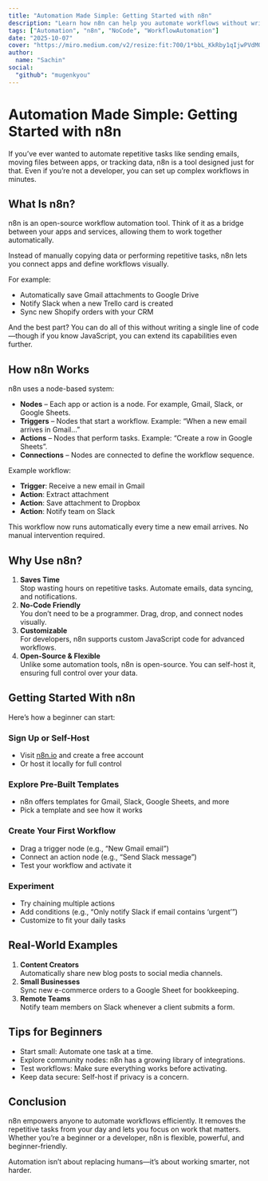 ```yaml
---
title: "Automation Made Simple: Getting Started with n8n"
description: "Learn how n8n can help you automate workflows without writing complex code. Perfect for beginners looking to save time and streamline tasks."
tags: ["Automation", "n8n", "NoCode", "WorkflowAutomation"]
date: "2025-10-07"
cover: "https://miro.medium.com/v2/resize:fit:700/1*bbL_KkRby1qIjwPVdM0SCg.png" 
author:
  name: "Sachin"
social:
  "github": "mugenkyou"
---
```


# Automation Made Simple: Getting Started with n8n

If you’ve ever wanted to automate repetitive tasks like sending emails, moving files between apps, or tracking data, n8n is a tool designed just for that. Even if you’re not a developer, you can set up complex workflows in minutes.

## What Is n8n?

n8n is an open-source workflow automation tool. Think of it as a bridge between your apps and services, allowing them to work together automatically.

Instead of manually copying data or performing repetitive tasks, n8n lets you connect apps and define workflows visually.

For example:
- Automatically save Gmail attachments to Google Drive
- Notify Slack when a new Trello card is created
- Sync new Shopify orders with your CRM

And the best part? You can do all of this without writing a single line of code—though if you know JavaScript, you can extend its capabilities even further.

## How n8n Works

n8n uses a node-based system:
- **Nodes** – Each app or action is a node. For example, Gmail, Slack, or Google Sheets.
- **Triggers** – Nodes that start a workflow. Example: “When a new email arrives in Gmail…”
- **Actions** – Nodes that perform tasks. Example: “Create a row in Google Sheets”.
- **Connections** – Nodes are connected to define the workflow sequence.

Example workflow:
- **Trigger**: Receive a new email in Gmail
- **Action**: Extract attachment
- **Action**: Save attachment to Dropbox
- **Action**: Notify team on Slack

This workflow now runs automatically every time a new email arrives. No manual intervention required.

## Why Use n8n?

1. **Saves Time**  
   Stop wasting hours on repetitive tasks. Automate emails, data syncing, and notifications.
2. **No-Code Friendly**  
   You don’t need to be a programmer. Drag, drop, and connect nodes visually.
3. **Customizable**  
   For developers, n8n supports custom JavaScript code for advanced workflows.
4. **Open-Source & Flexible**  
   Unlike some automation tools, n8n is open-source. You can self-host it, ensuring full control over your data.

## Getting Started With n8n

Here’s how a beginner can start:

### Sign Up or Self-Host
- Visit [n8n.io](https://n8n.io) and create a free account
- Or host it locally for full control

### Explore Pre-Built Templates
- n8n offers templates for Gmail, Slack, Google Sheets, and more
- Pick a template and see how it works

### Create Your First Workflow
- Drag a trigger node (e.g., “New Gmail email”)
- Connect an action node (e.g., “Send Slack message”)
- Test your workflow and activate it

### Experiment
- Try chaining multiple actions
- Add conditions (e.g., “Only notify Slack if email contains ‘urgent’”)
- Customize to fit your daily tasks

## Real-World Examples

1. **Content Creators**  
   Automatically share new blog posts to social media channels.
2. **Small Businesses**  
   Sync new e-commerce orders to a Google Sheet for bookkeeping.
3. **Remote Teams**  
   Notify team members on Slack whenever a client submits a form.

## Tips for Beginners

- Start small: Automate one task at a time.
- Explore community nodes: n8n has a growing library of integrations.
- Test workflows: Make sure everything works before activating.
- Keep data secure: Self-host if privacy is a concern.

## Conclusion

n8n empowers anyone to automate workflows efficiently. It removes the repetitive tasks from your day and lets you focus on work that matters. Whether you’re a beginner or a developer, n8n is flexible, powerful, and beginner-friendly.

Automation isn’t about replacing humans—it’s about working smarter, not harder.
